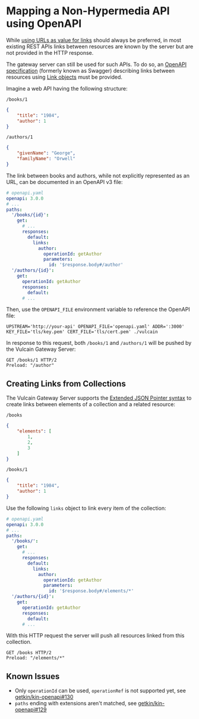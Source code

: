 # Mapping a Non-Hypermedia API using OpenAPI

While [using URLs as value for links](https://en.wikipedia.org/wiki/HATEOAS) should always be preferred, in most existing REST APIs links between resources are known by the server but are not provided in the HTTP response.

The gateway server can still be used for such APIs. To do so, an [OpenAPI specification](https://www.openapis.org/) (formerly known as Swagger) describing links between resources using [Link objects](http://spec.openapis.org/oas/v3.0.2#link-object) must be provided.

Imagine a web API having the following structure:

`/books/1`

```json
{
    "title": "1984",
    "author": 1
}
```

`/authors/1`

```json
{
    "givenName": "George",
    "familyName": "Orwell"
}
```

The link between books and authors, while not explicitly represented as an URL, can be documented in an OpenAPI v3 file:

```yaml
# openapi.yaml
openapi: 3.0.0
# ...
paths:
  '/books/{id}':
    get:
      # ...
      responses:
        default:
          links:
            author:
              operationId: getAuthor
              parameters:
                id: '$response.body#/author'
  '/authors/{id}':
    get:
      operationId: getAuthor
      responses:
        default:
      # ...
```

Then, use the `OPENAPI_FILE` environment variable to reference the OpenAPI file:

    UPSTREAM='http://your-api' OPENAPI_FILE='openapi.yaml' ADDR=':3000' KEY_FILE='tls/key.pem' CERT_FILE='tls/cert.pem' ./vulcain

In response to this request, both `/books/1` and `/authors/1` will be pushed by the Vulcain Gateway Server:

```http
GET /books/1 HTTP/2
Preload: "/author"
```

## Creating Links from Collections

The Vulcain Gateway Server supports the [Extended JSON Pointer syntax](../../spec/vulcain.md#extended-json-pointer) to create links between elements of a collection and a related resource:

`/books`

```json
{
    "elements": [
        1,
        2,
        3
    ]
}
```

`/books/1`

```json
{
    "title": "1984",
    "author": 1
}
```

Use the following `links` object to link every item of the collection:

```yaml
# openapi.yaml
openapi: 3.0.0
# ...
paths:
  '/books/':
    get:
      # ...
      responses:
        default:
          links:
            author:
              operationId: getAuthor
              parameters:
                id: '$response.body#/elements/*'
  '/authors/{id}':
    get:
      operationId: getAuthor
      responses:
        default:
      # ...
```

With this HTTP request the server will push all resources linked from this collection. 

```http
GET /books HTTP/2
Preload: "/elements/*"
```

## Known Issues

* Only `operationId` can be used, `operationRef` is not supported yet, see [getkin/kin-openapi#130](https://github.com/getkin/kin-openapi/issues/130)
* `paths` ending with extensions aren't matched, see [getkin/kin-openapi#129](https://github.com/getkin/kin-openapi/issues/129)
